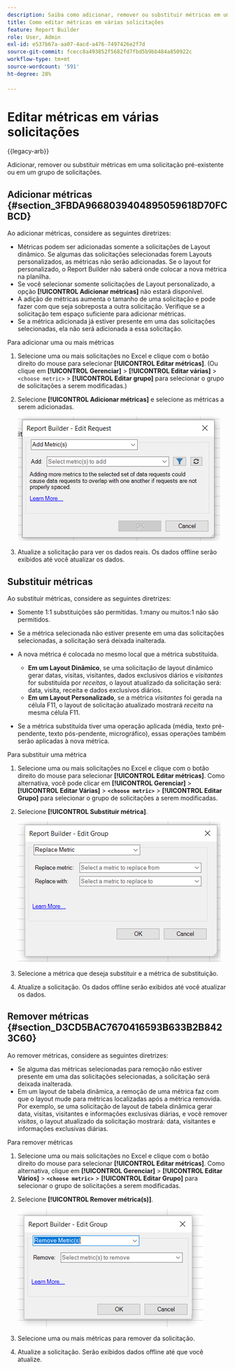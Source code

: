 ```yaml
---
description: Saiba como adicionar, remover ou substituir métricas em uma solicitação preexistente ou em um grupo de solicitações.
title: Como editar métricas em várias solicitações
feature: Report Builder
role: User, Admin
exl-id: e537b67a-aa07-4acd-a476-7497426e2f7d
source-git-commit: fcecc8a493852f5682fd7fbd5b9bb484a850922c
workflow-type: tm+mt
source-wordcount: '591'
ht-degree: 28%

---
```


# Editar métricas em várias solicitações

{{legacy-arb}}

Adicionar, remover ou substituir métricas em uma solicitação pré-existente ou em um grupo de solicitações.

## Adicionar métricas {#section_3FBDA9668039404895059618D70FCBCD}

Ao adicionar métricas, considere as seguintes diretrizes:

* Métricas podem ser adicionadas somente a solicitações de Layout dinâmico.
Se algumas das solicitações selecionadas forem Layouts personalizados, as métricas não serão adicionadas. Se o layout for personalizado, o Report Builder não saberá onde colocar a nova métrica na planilha.
* Se você selecionar somente solicitações de Layout personalizado, a opção **[!UICONTROL Adicionar métricas]** não estará disponível.
* A adição de métricas aumenta o tamanho de uma solicitação e pode fazer com que seja sobreposta a outra solicitação. Verifique se a solicitação tem espaço suficiente para adicionar métricas.
* Se a métrica adicionada já estiver presente em uma das solicitações selecionadas, ela não será adicionada a essa solicitação.

Para adicionar uma ou mais métricas

1. Selecione uma ou mais solicitações no Excel e clique com o botão direito do mouse para selecionar **[!UICONTROL Editar métricas]**. (Ou clique em **[!UICONTROL Gerenciar]** > **[!UICONTROL Editar várias]** > `<choose metric>` > **[!UICONTROL Editar grupo]** para selecionar o grupo de solicitações a serem modificadas.)
1. Selecione **[!UICONTROL Adicionar métricas]** e selecione as métricas a serem adicionadas.

   ![Captura de tela mostrando a opção Editar solicitação, Adicionar métricas selecionada.](assets/add_metric.png)

1. Atualize a solicitação para ver os dados reais. Os dados offline serão exibidos até você atualizar os dados.

## Substituir métricas

Ao substituir métricas, considere as seguintes diretrizes:

* Somente 1:1 substituições são permitidas. 1:many ou muitos:1 não são permitidos.
* Se a métrica selecionada não estiver presente em uma das solicitações selecionadas, a solicitação será deixada inalterada.
* A nova métrica é colocada no mesmo local que a métrica substituída.

   * **Em um Layout Dinâmico**, se uma solicitação de layout dinâmico gerar datas, visitas, visitantes, dados exclusivos diários e *visitantes* for substituída por *receitas*, o layout atualizado da solicitação será: data, visita, receita e dados exclusivos diários.
   * **Em um Layout Personalizado**, se a métrica *visitantes* foi gerada na célula F11, o layout de solicitação atualizado mostrará *receita* na mesma célula F11.

* Se a métrica substituída tiver uma operação aplicada (média, texto pré-pendente, texto pós-pendente, micrográfico), essas operações também serão aplicadas à nova métrica.

Para substituir uma métrica

1. Selecione uma ou mais solicitações no Excel e clique com o botão direito do mouse para selecionar **[!UICONTROL Editar métricas]**. Como alternativa, você pode clicar em **[!UICONTROL Gerenciar]** > **[!UICONTROL Editar Várias]** > **`<choose metric>`** > **[!UICONTROL Editar Grupo]** para selecionar o grupo de solicitações a serem modificadas.

1. Selecione **[!UICONTROL Substituir métrica]**.

   ![Captura de tela da tela Editar Grupo com a opção Substituir Métrica selecionada.](assets/replace_metric.png)

1. Selecione a métrica que deseja substituir e a métrica de substituição.
1. Atualize a solicitação. Os dados offline serão exibidos até você atualizar os dados.

## Remover métricas {#section_D3CD5BAC7670416593B633B2B8423C60}

Ao remover métricas, considere as seguintes diretrizes:

* Se alguma das métricas selecionadas para remoção não estiver presente em uma das solicitações selecionadas, a solicitação será deixada inalterada.
* Em um layout de tabela dinâmica, a remoção de uma métrica faz com que o layout mude para métricas localizadas após a métrica removida. Por exemplo, se uma solicitação de layout de tabela dinâmica gerar data, visitas, visitantes e informações exclusivas diárias, e você remover *visitas*, o layout atualizado da solicitação mostrará: data, visitantes e informações exclusivas diárias.

Para remover métricas

1. Selecione uma ou mais solicitações no Excel e clique com o botão direito do mouse para selecionar **[!UICONTROL Editar métricas]**. Como alternativa, clique em **[!UICONTROL Gerenciar]** > **[!UICONTROL Editar Vários]** > **`<choose metric>`** > **[!UICONTROL Editar Grupo]** para selecionar o grupo de solicitações a serem modificadas.

1. Selecione **[!UICONTROL Remover métrica(s)]**.

   ![Captura de tela mostrando a opção Editar Grupo e Remover Métrica(s) selecionada.](assets/remove_metric.png)

1. Selecione uma ou mais métricas para remover da solicitação.
1. Atualize a solicitação. Serão exibidos dados offline até que você atualize.

